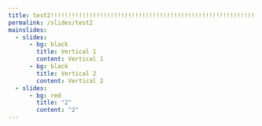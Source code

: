 ```yaml
---
title: test2!!!!!!!!!!!!!!!!!!!!!!!!!!!!!!!!!!!!!!!!!!!!!!!!!!!!!!!!!!!!!!!!
permalink: /slides/test2
mainslides:
  - slides:
      - bg: black
        title: Vertical 1
        content: Vertical 1
      - bg: black
        title: Vertical 2
        content: Vertical 2
  - slides:
      - bg: red
        title: "2"
        content: "2"
---
```

